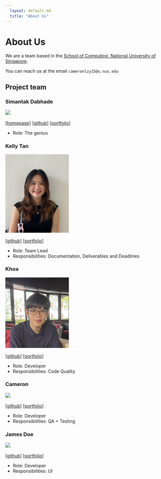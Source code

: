 ```yaml
---
  layout: default.md
  title: "About Us"
---
```


# About Us

We are a team based in the [School of Computing, National University of Singapore](http://www.comp.nus.edu.sg).

You can reach us at the email `cameronlzy15@u.nus.edu`

## Project team

### Simantak Dabhade

<img src="images/simantak-dabhade.png" width="200px">

[[homepage](http://www.comp.nus.edu.sg/~damithch)]
[[github](https://github.com/simantak-dabhade)]
[[portfolio](team/simantak.md)]

* Role: The genius

### Kelly Tan

<img src="images/kellytxn.png" width="200px">

[[github](https://github.com/kellytxn)]
[[portfolio](team/johndoe.md)]

* Role: Team Lead
* Responsibilities: Documentation, Deliverables and Deadlines

### Khoa

<img src="images/SanguineChameleon.png" width="200px">

[[github](https://github.com/SanguineChameleon)]
[[portfolio](team/johndoe.md)]

* Role: Developer
* Responsibilities: Code Quality

### Cameron

<img src="images/cameronlzy.png" width="200px">

[[github](http://github.com/cameronlzy)]
[[portfolio](team/johndoe.md)]

* Role: Developer
* Responsibilities: QA + Testing

### James Doe

<img src="images/joshua.png" width="200px">

[[github](http://github.com/joshua)]
[[portfolio](team/johndoe.md)]

* Role: Developer
* Responsibilities: UI
